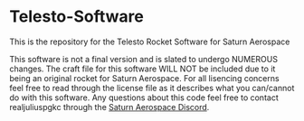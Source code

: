 # Telesto-Software
This is the repository for the Telesto Rocket Software for Saturn Aerospace

This software is not a final version and is slated to undergo NUMEROUS changes. The craft file for this software WILL NOT be included due to it being an original rocket for Saturn Aerospace. For all lisencing concerns feel free to read through the license file as it describes what you can/cannot do with this software. Any questions about this code feel free to contact realjuliuspgkc through the [Saturn Aerospace Discord](https://discord.gg/bDEvPbTEyj).
